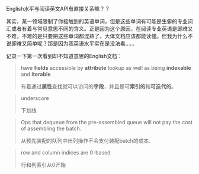 English水平与阅读英文API有直接关系嘛？？

其实，某一领域限制了你接触到的英语单词，但是这些单词有可能是生僻的专业词汇或者有着与常见意思不同的含义。正是因为这个原因，在阅读专业英语是即难又不难，不难的是只要把这些单词都混熟了，大体文档应该都能读懂。但我为什么不说即难又简单呢？那是因为我英语水平实在是没法看……

记录一下第一次看到却不知道意思的English文档：

> have **fields** accessible by **attribute** lookup as well as being **indexable** and **iterable**
>
> 有着通过**属性**查找就可以访问的**字段**，并且是可**索引的**和**可迭代的**。

> underscore  
>
> 下划线

> Ops that dequeue from the pre-assembled queue will not pay the cost of assembling the batch.
>
> 从预先装配的队列中出列操作不会支付装配batch的成本.



> row and column indices are 0-based 
>
> 行和列索引从0开始